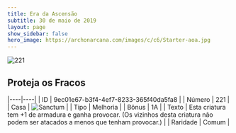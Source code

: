 ```yaml
---
title: Era da Ascensão
subtitle: 30 de maio de 2019
layout: page
show_sidebar: false
hero_image: https://archonarcana.com/images/c/c6/Starter-aoa.jpg
---
```


![221](https://cdn.keyforgegame.com/media/card_front/pt/435_221_PPW89962R7X8_pt.png)

## Proteja os Fracos

|----|----|
| ID | 9ec01e67-b3f4-4ef7-8233-365f40da5fa8 |
| Número | 221 |
| Casa | ![Sanctum](https://archonarcana.com/images/thumb/c/c7/Sanctum.png/22px-Sanctum.png "Santuário") |
| Tipo | Melhoria |
| Bônus | 1A |
| Texto | Esta criatura tem +1 de armadura e ganha provocar.(Os vizinhos desta criatura não podem ser atacados a menosque tenham provocar.) |
| Raridade | Comum |
